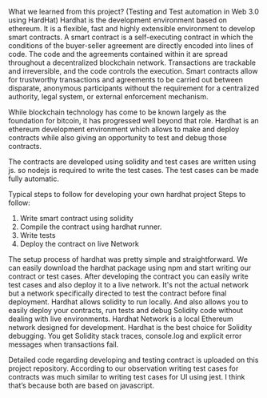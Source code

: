 What we learned from this project? 
(Testing and Test automation in Web 3.0 using HardHat)
Hardhat is the development environment based on ethereum. It is a flexible, fast and highly extensible environment to develop smart contracts.
A smart contract is a self-executing contract in which the conditions of the buyer-seller agreement are directly encoded into lines of code. The code and the agreements contained within it are spread throughout a decentralized blockchain network. Transactions are trackable and irreversible, and the code controls the execution.
Smart contracts allow for trustworthy transactions and agreements to be carried out between disparate, anonymous participants without the requirement for a centralized authority, legal system, or external enforcement mechanism.

While blockchain technology has come to be known largely as the foundation for bitcoin, it has progressed well beyond that role.
Hardhat is an ethereum development environment which allows to make and deploy contracts while also giving an opportunity to test and debug those contracts.

The contracts are developed using solidity and test cases are written using js. so nodejs is required to write the test cases. The test cases can be made fully automatic.

Typical steps to follow for developing your own hardhat project
Steps to follow:
1. Write smart contract using solidity
2. Compile the contract using hardhat runner.
3. Write tests
4. Deploy the contract on live Network

The setup process of hardhat was pretty simple and straightforward. We can easily download the hardhat package using npm and start writing our contract or test cases. 
After developing the contract you can easily write test cases and also deploy it to a live network. It's not the actual network but a network specifically directed to test the contract before final deployment.
Hardhat allows solidity to run locally. And also allows you to easily deploy your contracts, run tests and debug Solidity code without dealing with live environments. Hardhat Network is a local Ethereum network designed for development. Hardhat is the best choice for Solidity debugging. You get Solidity stack traces, console.log and explicit error messages when transactions fail.

Detailed code regarding developing and testing contract is uploaded on this project repository. According to our observation writing test cases for contracts was much similar to writing test cases for UI using jest. I think that’s because both are based on javascript.
